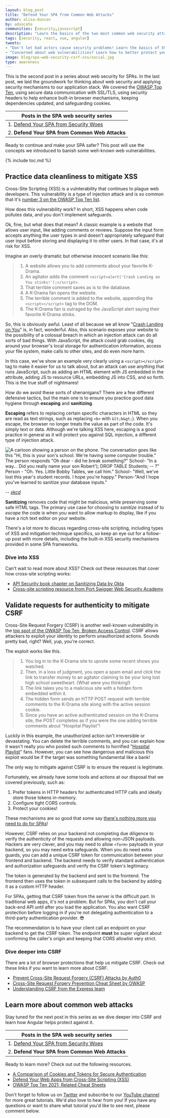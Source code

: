 ```yaml
---
layout: blog_post
title: "Defend Your SPA from Common Web Attacks"
author: alisa-duncan
by: advocate
communities: [security,javascript]
description: "Learn the basics of the two most common web security attacks and the ways to mitigate those attacks in your Single Page Applications."
tags: [security, react, vue, angular]
tweets:
- "Don't let bad actors cause security problems! Learn the basics of XSS and CSRF web attacks, and how to keep your SPA safe!"
- "Concerned about web vulnerabilities? Learn how to better protect your SPA from injection attacks and cookie theft! 💉🍪"
image: blog/spa-web-security-csrf-xss/social.jpg
type: awareness
---
```


This is the second post in a series about web security for SPAs. In the last post, we laid the groundwork for thinking about web security and applying security mechanisms to our application stack. We covered the [OWASP Top Ten](https://owasp.org/Top10/), using secure data communication with SSL/TLS, using security headers to help enhance built-in browser mechanisms, keeping dependencies updated, and safeguarding cookies.

|Posts in the SPA web security series|
| --- |
| 1. [Defend Your SPA from Security Woes](/blog/2022/07/06/spa-web-security) |
| 2. **Defend Your SPA from Common Web Attacks** |

 Ready to continue and make your SPA safer? This post will use the concepts we introduced to banish some well-known web vulnerabilities.

 {% include toc.md %}

## Practice data cleanliness to mitigate XSS
Cross-Site Scripting (XSS) is a vulnterability that continues to plague web developers. This vulnerability is a type of injection attack and is so common that it's [number 3 on the OWASP Top Ten list](https://owasp.org/Top10/A03_2021-Injection/). 

How does this vulnerability work? In short, XSS happens when code pollutes data, and you don't implement safeguards. 

Ok, fine, but what does that mean? A classic example is a website that allows user input, like adding comments or reviews. Suppose the input form accepts anything the user types in and doesn't appropriately safeguard that user input before storing and displaying it to other users. In that case, it's at risk for XSS. 

Imagine an overly dramatic but otherwise innocent scenario like this:
>1. A website allows you to add comments about your favorite K-Drama.
>2. An agitator adds the comment `<script>alert('Crash Landing on You stinks!');</script>`.
>3. That terrible comment saves as is to the database.
>4. A K-Drama fan opens the website.
>5. The terrible comment is added to the website, appending the `<script></script>` tag to the DOM.
>6. The K-Drama fan is outraged by the JavaScript alert saying their favorite K-Drama stinks.

So, this is obviously awful. Least of all because we all know "[Crash Landing on You](https://www.imdb.com/title/tt10850932/)" is, in fact, wonderful. Also, this scenario exposes your website to the possibility of a colossal breach in which an injection attack can do all sorts of bad things. With JavaScript, the attack could grab cookies, dig around your browser's local storage for authentication information, access your file system, make calls to other sites, and do even more harm.

In this case, we've show an example very clearly using a `<script></script>` tag to make it easier for us to talk about, but an attack can use anything that runs JavaScript, such as adding an HTML element with JS embedded in the attribute, adding JS to resource URLs, embedding JS into CSS, and so forth. This is the true stuff of nightmares!

How do we avoid these sorts of shenanigans? There are a few different defensive tactics, but the main one is to ensure you practice good data hygiene through **escaping** and **sanitizing**.

**Escaping** refers to replacing certain specific characters in HTML so they are read as text strings, such as replacing `<b>` with `&lt;b&gt;`). When you escape, the browser no longer treats the value as part of the code. It's simply text or data. Although we're talking XSS here, escaping is a good practice in general as it will protect you against SQL injection, a different type of injection attack.

![A cartoon showing a person on the phone. The conversation goes like this "Hi, this is your son's school. We're having some computer trouble." The person responds "Oh dear - did he break something?" School- "In a way... Did you really name your son Robert'); DROP TABLE Students; -- ?" Person - "Oh. Yes. Little Bobby Tables, we call him." School- "Well, we've lost this year's student records. I hope you're happy." Person-"And I hope you've learned to sanitize your database inputs."](https://imgs.xkcd.com/comics/exploits_of_a_mom.png)

-- <cite>[xkcd](https://xkcd.com/327/)</cite>

**Sanitizing** removes code that might be malicious, while preserving some safe HTML tags. The primary use case for choosing to _sanitize_ instead of to _escape_ the code is when you want to allow markup to display, like if you have a rich text editor on your website.

There's a lot more to discuss regarding cross-site scripting, including types of XSS and mitigation technique specifics, so keep an eye out for a follow-up post with more details, including the built-in XSS security mechanisms provided in some SPA frameworks.

### Dive into XSS
Can't wait to read more about XSS? Check out these resources that cover how cross-site scripting works:
* [API Security book chapter on Sanitizing Data by Okta](https://developer.okta.com/books/api-security/sanitizing/)
* [Cross-site scripting resource from Port Swigger Web Security Academy](https://portswigger.net/web-security/cross-site-scripting)

## Validate requests for authenticity to mitigate CSRF
Cross-Site Request Forgery (CSRF) is another well-known vulnerability in the [top spot of the OWASP Top Ten, Broken Access Control](https://owasp.org/Top10/A01_2021-Broken_Access_Control/). CSRF allows attackers to exploit your identity to perform unauthorized actions. Sounds pretty bad, right? Well, yup, you're correct.

The exploit works like this.

>1. You log in to the K-Drama site to upvote some recent shows you watched.
>2. Then, in a loss of judgment, you open a spam email and click the link to transfer money to an agitator claiming to be your long lost high school sweetheart. (What were you thinking!) 
>3. The link takes you to a malicious site with a hidden form embedded within it.
>4. The hidden form sends an HTTP POST request with terrible comments to the K-Drama site along with the active session cookie. 
>5. Since you have an active authenticated session on the K-Drama site, the POST completes as if you were the one adding terrible comments about "Hospital Playlist"!

Luckily in this example, the unauthorized action isn't irreversible or devastating. You can delete the terrible comments, and you can explain how it wasn't really you who posted such comments to horrified "[Hospital Playlist](https://www.imdb.com/title/tt11769304/)" fans. However, you can see how dangerous and malicious this exploit would be if the target was something fundamental like a bank!

The only way to mitigate against CSRF is to ensure the request is legitimate.

Fortunately, we already have some tools and actions at our disposal that we covered previously, such as: 
1. Prefer tokens in HTTP headers for authenticated HTTP calls and ideally store those tokens in-memory.
2. Configure tight CORS controls.
3. Protect your cookies!

These mechanisms are so good that some say [there's nothing more you need to do for SPAs](https://scotthelme.co.uk/csrf-is-dead/)! 

However, CSRF relies on your backend not completing due diligence to verify the authenticity of the requests and allowing non-JSON payloads. Hackers are very clever, and you may need to allow `<form>` payloads in your backend, so you may need extra safeguards. When you do need extra guards, you can add a unique CSRF token for communication between your frontend and backend. The backend needs to verify standard authentication and authorization safeguards and verify the CSRF token's legitimacy. 

The token is generated by the backend and sent to the frontend. The frontend then uses the token in subsequent calls to the backend by adding it as a custom HTTP header.

For SPAs, getting that CSRF token from the server is the difficult part. In traditional web apps, it's not a problem. But for SPAs, you don't call your back-end API until after you load the application. You also want CSRF protection before logging in if you're not delegating authentication to a third-party authentication provider. 😎

The recommendation is to have your client call an endpoint on your backend to get the CSRF token. The endpoint **must** be super vigilant about confirming the caller's origin and keeping that CORS allowlist very strict.

### Dive deeper into CSRF
There are a lot of browser protections that help us mitigate CSRF. Check out these links if you want to learn more about CSRF.
* [Prevent Cross-Site Request Forgery (CSRF) Attacks by Auth0](https://auth0.com/blog/cross-site-request-forgery-csrf/)
* [Cross-Site Request Forgery Prevention Cheat Sheet by OWASP](https://cheatsheetseries.owasp.org/cheatsheets/Cross-Site_Request_Forgery_Prevention_Cheat_Sheet.html)
* [Understanding CSRF from the Express team](https://github.com/pillarjs/understanding-csrf)

## Learn more about common web attacks
Stay tuned for the next post in this series as we dive deeper into CSRF and learn how Angular helps protect against it.

|Posts in the SPA web security series|
| --- |
| 1. [Defend Your SPA from Security Woes](/blog/2022/07/06/spa-web-security) |
| 2. **Defend Your SPA from Common Web Attacks** |

Ready to learn more? Check out out the following resources.
* [A Comparison of Cookies and Tokens for Secure Authentication](/blog/2022/02/08/cookies-vs-tokens)
* [Defend Your Web Apps from Cross-Site Scripting (XSS)](https://auth0.com/blog/cross-site-scripting-xss/)
* [OWASP Top Ten 2021: Related Cheat Sheets](https://cheatsheetseries.owasp.org/IndexTopTen.html)


Don't forget to follow us on [Twitter](https://twitter.com/oktadev) and subscribe to our [YouTube channel](https://www.youtube.com/c/OktaDev/) for more great tutorials. We'd also love to hear from you! If you have any questions or want to share what tutorial you'd like to see next, please comment below.